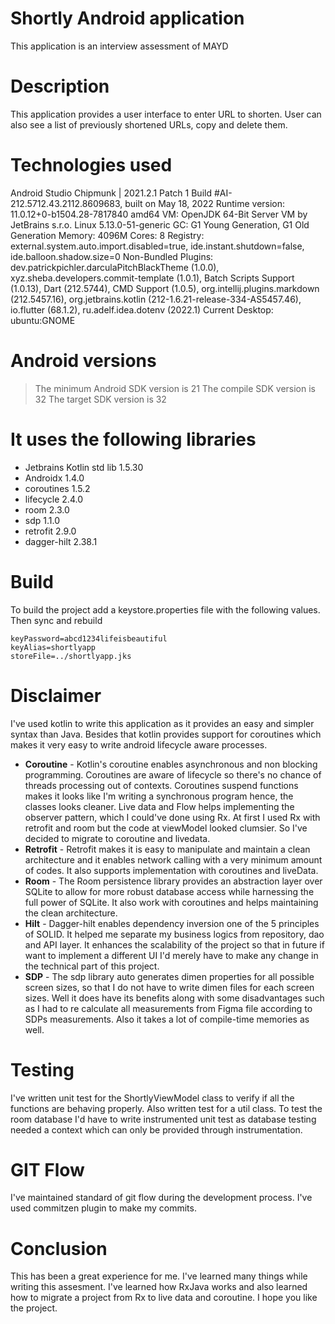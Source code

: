 # Shortly Android application
This application is an interview assessment of MAYD

# Description
This application provides a user interface to enter URL to shorten. User can also see a list of
previously shortened URLs, copy and delete them.

# Technologies used
Android Studio Chipmunk | 2021.2.1 Patch 1
Build #AI-212.5712.43.2112.8609683, built on May 18, 2022
Runtime version: 11.0.12+0-b1504.28-7817840 amd64
VM: OpenJDK 64-Bit Server VM by JetBrains s.r.o.
Linux 5.13.0-51-generic
GC: G1 Young Generation, G1 Old Generation
Memory: 4096M
Cores: 8
Registry: external.system.auto.import.disabled=true, ide.instant.shutdown=false, ide.balloon.shadow.size=0
Non-Bundled Plugins: dev.patrickpichler.darculaPitchBlackTheme (1.0.0), xyz.sheba.developers.commit-template (1.0.1), Batch Scripts Support (1.0.13), Dart (212.5744), CMD Support (1.0.5), org.intellij.plugins.markdown (212.5457.16), org.jetbrains.kotlin (212-1.6.21-release-334-AS5457.46), io.flutter (68.1.2), ru.adelf.idea.dotenv (2022.1)
Current Desktop: ubuntu:GNOME

# Android versions
>The minimum Android SDK version is 21
>The compile SDK version is 32
>The target SDK version is 32

# It uses the following libraries
- Jetbrains Kotlin std lib 1.5.30
- Androidx 1.4.0
- coroutines 1.5.2
- lifecycle 2.4.0
- room 2.3.0
- sdp 1.1.0
- retrofit 2.9.0
- dagger-hilt 2.38.1

# Build
To build the project add a keystore.properties file with the following values. Then sync and rebuild
```storePassword=abcd1234lifeisbeautiful
keyPassword=abcd1234lifeisbeautiful
keyAlias=shortlyapp
storeFile=../shortlyapp.jks
```

# Disclaimer
I've used kotlin to write this application as it provides an easy and simpler syntax than Java. Besides that kotlin provides support for coroutines which makes it very easy to write android lifecycle aware processes.
- **Coroutine** - Kotlin's coroutine enables asynchronous and non blocking programming. Coroutines are aware of lifecycle so there's no chance of threads processing out of contexts. Coroutines suspend functions makes it looks like I'm writing a synchronous program hence, the classes looks cleaner. Live data and Flow helps implementing the observer pattern, which I could've done using Rx. At first I used Rx with retrofit and room but the code at viewModel looked clumsier. So I've decided to migrate to coroutine and livedata.
- **Retrofit** - Retrofit makes it is easy to manipulate and maintain a clean architecture and it enables network calling with a very minimum amount of codes. It also supports implementation with coroutines and liveData.
- **Room** - The Room persistence library provides an abstraction layer over SQLite to allow for more robust database access while harnessing the full power of SQLite. It also work with coroutines and helps maintaining the clean architecture.
- **Hilt** - Dagger-hilt enables dependency inversion one of the 5 principles of SOLID. It helped me separate my business logics from repository, dao and API layer. It enhances the scalability of the project so that in future if want to implement a different UI I'd merely have to make any change in the technical part of this project.
- **SDP** - The sdp library auto generates dimen properties for all possible screen sizes, so that I do not have to write dimen files for each screen sizes. Well it does have its benefits along with some disadvantages such as I had to re calculate all measurements from Figma file according to SDPs measurements. Also it takes a lot of compile-time memories as well.

# Testing
I've written unit test for the ShortlyViewModel class to verify if all the functions are behaving properly. Also written test for a util class. To test the room database I'd have to write instrumented unit test as database testing needed a context which can only be provided through instrumentation.

# GIT Flow
I've maintained standard of git flow during the development process. I've used commitzen plugin to make my commits.

# Conclusion
This has been a great experience for me. I've learned many things while writing this assesment. I've learned how RxJava works and also learned how to migrate a project from Rx to live data and coroutine. I hope you like the project.
